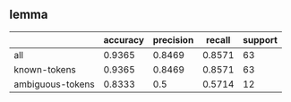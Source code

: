 
## lemma

|                  | accuracy | precision | recall | support |
|------------------|----------|-----------|--------|---------|
| all              | 0.9365   | 0.8469    | 0.8571 | 63      |
| known-tokens     | 0.9365   | 0.8469    | 0.8571 | 63      |
| ambiguous-tokens | 0.8333   | 0.5       | 0.5714 | 12      |

